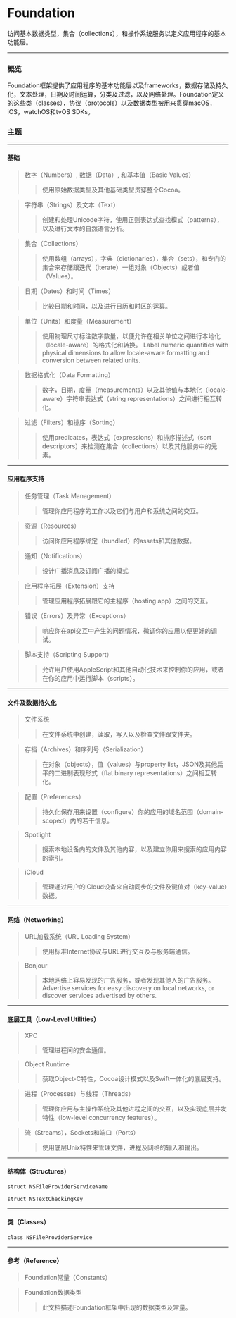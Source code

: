 # Foundation
访问基本数据类型，集合（collections），和操作系统服务以定义应用程序的基本功能层。

***

### 概览
Foundation框架提供了应用程序的基本功能层以及frameworks，数据存储及持久化，文本处理，日期及时间运算，分类及过滤，以及网络处理。Foundation定义的这些类（classes），协议（protocols）以及数据类型被用来贯穿macOS，iOS，watchOS和tvOS SDKs。

### 主题

***

#### 基础

> 数字（Numbers）, 数据（Data）, 和基本值（Basic Values）
>> 使用原始数据类型及其他基础类型贯穿整个Cocoa。

> 字符串（Strings）及文本（Text）
>> 创建和处理Unicode字符，使用正则表达式查找模式（patterns），以及进行文本的自然语言分析。

> 集合（Collections）
>> 使用数组（arrays），字典（dictionaries），集合（sets），和专门的集合来存储跟迭代（iterate）一组对象（Objects）或者值（Values）。

> 日期（Dates）和时间（Times）
>> 比较日期和时间，以及进行日历和时区的运算。

> 单位（Units）和度量（Measurement）
>> 使用物理尺寸标注数字数量，以便允许在相关单位之间进行本地化（locale-aware）的格式化和转换。
>>Label numeric quantities with physical dimensions to allow locale-aware formatting and conversion between related units.

> 数据格式化（Data Formatting）
>> 数字，日期，度量（measurements）以及其他值与本地化（locale-aware）字符串表达式（string representations）之间进行相互转化。

> 过滤（Filters）和排序（Sorting）
>> 使用predicates，表达式（expressions）和排序描述式（sort descriptors）来检测在集合（collections）以及其他服务中的元素。

***

#### 应用程序支持

> 任务管理（Task Management）
>> 管理你应用程序的工作以及它们与用户和系统之间的交互。

> 资源（Resources）
>> 访问你应用程序绑定（bundled）的assets和其他数据。

> 通知（Notifications）
>> 设计广播消息及订阅广播的模式

> 应用程序拓展（Extension）支持
>> 管理应用程序拓展跟它的主程序（hosting app）之间的交互。

> 错误（Errors）及异常（Exceptions）
>> 响应你在api交互中产生的问题情况，微调你的应用以便更好的调试。

> 脚本支持（Scripting Support）
>> 允许用户使用AppleScript和其他自动化技术来控制你的应用，或者在你的应用中运行脚本（scripts）。

***

#### 文件及数据持久化

> 文件系统
>> 在文件系统中创建，读取，写入以及检查文件跟文件夹。

> 存档（Archives）和序列号（Serialization）
>> 在对象（objects），值（values）与property list，JSON及其他扁平的二进制表现形式（flat binary representations）之间相互转化。

> 配置（Preferences）
>> 持久化保存用来设置（configure）你的应用的域名范围（domain-scoped）内的若干信息。

> Spotlight
>> 搜索本地设备内的文件及其他内容，以及建立你用来搜索的应用内容的索引。

> iCloud
>> 管理通过用户的iCloud设备来自动同步的文件及键值对（key-value）数据。

***

#### 网络（Networking）

> URL加载系统（URL Loading System）
>> 使用标准Internet协议与URL进行交互及与服务端通信。

> Bonjour
>> 本地网络上容易发现的广告服务，或者发现其他人的广告服务。
>> Advertise services for easy discovery on local networks, or discover services advertised by others.

***

#### 底层工具（Low-Level Utilities）

> XPC
>> 管理进程间的安全通信。

> Object Runtime
>> 获取Object-C特性，Cocoa设计模式以及Swift一体化的底层支持。

> 进程（Processes）与线程（Threads）
>> 管理你应用与主操作系统及其他进程之间的交互，以及实现底层并发特性（low-level concurrency features）。

> 流（Streams），Sockets和端口（Ports）
>> 使用底层Unix特性来管理文件，进程及网络的输入和输出。
***

#### 结构体（Structures）

```
struct NSFileProviderServiceName
```

```
struct NSTextCheckingKey
```

***

#### 类（Classes）

```
class NSFileProviderService
```

***

#### 参考（Reference）

> Foundation常量（Constants）

> Foundation数据类型
>> 此文档描述Foundation框架中出现的数据类型及常量。
